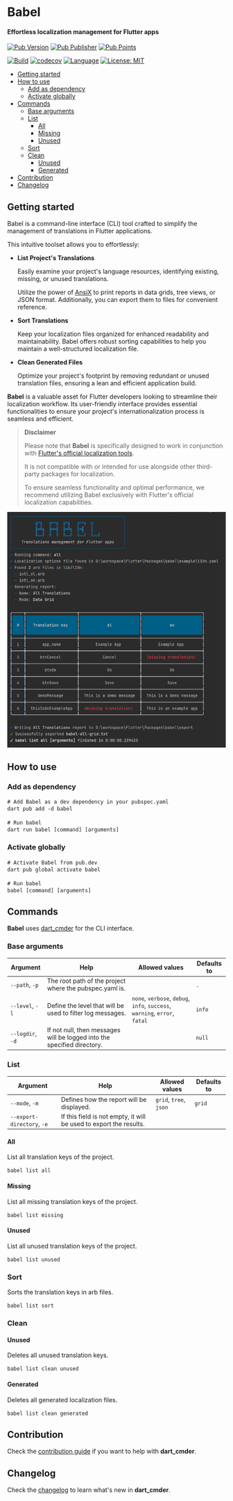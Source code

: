 # Babel

#### Effortless localization management for Flutter apps


[![Pub Version](https://img.shields.io/pub/v/babel?color=blue&logo=dart)](https://pub.dev/packages/babel)
[![Pub Publisher](https://img.shields.io/pub/publisher/babel)](https://pub.dev/publishers/nikosportolos.com/packages)
[![Pub Points](https://img.shields.io/pub/points/babel?color=blue&logo=dart)](https://pub.dev/packages/babel)

[![Build](https://github.com/nikosportolos/babel/actions/workflows/build.yml/badge.svg)](https://github.com/nikosportolos/babel/actions/workflows/build.yml)
[![codecov](https://codecov.io/gh/nikosportolos/babel/graph/badge.svg?token=EA0DRM7F67)](https://codecov.io/gh/nikosportolos/babel)
[![Language](https://img.shields.io/badge/language-Dart-blue.svg)](https://dart.dev)
[![License: MIT](https://img.shields.io/badge/License-MIT-blue.svg)](https://opensource.org/licenses/MIT)


* [Getting started](#getting-started)
* [How to use](#how-to-use)
  * [Add as dependency](#add-as-dependency)
  * [Activate globally](#activate-globally)
* [Commands](#commands)
  * [Base arguments](#base-arguments)
  * [List](#list)
    * [All](#all)
    * [Missing](#missing)
    * [Unused](#unused)
  * [Sort](#sort)
  * [Clean](#clean)
    * [Unused](#clean)
    * [Generated](#generated)
* [Contribution](#contribution)
* [Changelog](#changelog)


## Getting started

Babel is a command-line interface (CLI) tool crafted to simplify the management 
of translations in Flutter applications. 

This intuitive toolset allows you to effortlessly:

- **List Project's Translations**
  
  Easily examine your project's language resources, identifying existing, 
  missing, or unused translations.

  Utilize the power of [AnsiX](https://pub.dev/packages/ansix) to print reports in 
  data grids, tree views, or JSON format. 
  Additionally, you can export them to files for convenient reference.


- **Sort Translations**

  Keep your localization files organized for enhanced readability and maintainability.
  Babel offers robust sorting capabilities to help you maintain a well-structured localization file.


- **Clean Generated Files**

  Optimize your project's footprint by removing redundant or 
  unused translation files, ensuring a lean and efficient application build.


**Babel** is a valuable asset for Flutter developers looking to streamline their localization workflow. 
Its user-friendly interface provides essential functionalities to ensure your project's 
internationalization process is seamless and efficient.


> **Disclaimer**
>
> Please note that **Babel** is specifically designed to work in conjunction with 
> [Flutter's official localization tools](https://docs.flutter.dev/ui/accessibility-and-localization/internationalization). 
> 
> It is not compatible with or intended for use alongside other third-party packages for localization. 
> 
> To ensure seamless functionality and optimal performance, we recommend utilizing Babel exclusively with Flutter's official localization capabilities.


<a href="https://raw.githubusercontent.com/nikosportolos/babel/main/assets/images/list-all-grid.png" target="_blank">
  <img src="https://raw.githubusercontent.com/nikosportolos/babel/main/assets/images/list-all-grid.png" width="750" alt="list-all-grid">
</a>

## How to use

### Add as dependency

```shell
# Add Babel as a dev dependency in your pubspec.yaml
dart pub add -d babel

# Run babel
dart run babel [command] [arguments]
```

### Activate globally

```shell
# Activate Babel from pub.dev
dart pub global activate babel

# Run babel
babel [command] [arguments]
```

## Commands

**Babel** uses [dart_cmder](https://pub.dev/packages/dart_cmder) for the CLI interface.


### Base arguments

| Argument         | Help                                                                    | Allowed values                                                             | Defaults to |
|------------------|-------------------------------------------------------------------------|----------------------------------------------------------------------------|-------------|
| `--path`, `-p`   | The root path of the project where the pubspec.yaml is.                 |                                                                            | `.`         |
| `--level`, `-l`  | Define the level that will be used to filter log messages.              | `none`, `verbose`, `debug`, `info`, `success`, `warning`, `error`, `fatal` | `info`      |
| `--logdir`, `-d` | If not null, then messages will be logged into the specified directory. |                                                                            | `null`      |


### List

| Argument                   | Help                                                               | Allowed values         | Defaults to |
|----------------------------|--------------------------------------------------------------------|------------------------|-------------|
| `--mode`, `-m`             | Defines how the report will be displayed.                          | `grid`, `tree`, `json` | `grid`      |
| `--export-directory`, `-e` | If this field is not empty, it will be used to export the results. |                        |             |


#### All

List all translation keys of the project.

```shell
babel list all
```

#### Missing

List all missing translation keys of the project.

```shell
babel list missing
```

#### Unused

List all unused translation keys of the project.

```shell
babel list unused
```



### Sort

Sorts the translation keys in arb files.

```shell
babel list sort
```


### Clean

#### Unused

Deletes all unused translation keys.

```shell
babel list clean unused
```

#### Generated

Deletes all generated localization files.

```shell
babel list clean generated
```


## Contribution

Check the [contribution guide](https://github.com/nikosportolos/babel/tree/main/CONTRIBUTING.md)
if you want to help with **dart_cmder**.


## Changelog

Check the [changelog](https://github.com/nikosportolos/babel/tree/main/CHANGELOG.md)
to learn what's new in **dart_cmder**.
